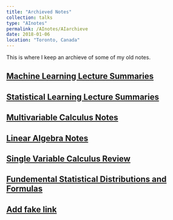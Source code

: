 ```yaml
---
title: "Archieved Notes"
collection: talks
type: "AInotes"
permalink: /AInotes/AIarchieve
date: 2018-01-06
location: "Toronto, Canada"
---
```


This is where I keep an archieve of some of my old notes.

## [Machine Learning Lecture Summaries](https://docs.google.com/document/d/1Dek-vfAUCAmxGvFRI3G3z4_uHTdww820oaMto1E1jvs/edit?usp=sharing)

## [Statistical Learning Lecture Summaries](https://drive.google.com/file/d/1-4gF57v7idVCVnoYc-ldUexZRtJuE0HO/view?usp=sharing)

## [Multivariable Calculus Notes](https://drive.google.com/drive/folders/1HP2OGjc1ZHOZL6pmWDeQQbq_vISC3fLk?usp=sharing)

## [Linear Algebra Notes](https://drive.google.com/drive/folders/16LhycdtikasLrirdFS3Bs0uZL16CRDbF?usp=sharing)

## [Single Variable Calculus Review](https://drive.google.com/file/d/12rL-hCxE6tU-rw8rsZRjiZOM27xDTkfH/view?usp=sharing)

## [Fundemental Statistical Distributions and Formulas](https://drive.google.com/file/d/1Lm1C4aC8eErJKNkxEBZBJga_pFXkll8h/view?usp=sharing)

## [Add fake link]()